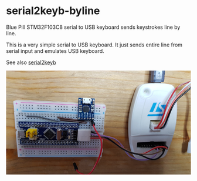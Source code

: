 # serial2keyb-byline

Blue Pill STM32F103C8 serial to USB keyboard sends keystrokes line by line.

This is a very simple serial to USB keyboard. It just sends entire line from serial input and emulates USB keyboard.

See also [serial2keyb](https://github.com/asjadenet/serial2keyb)

![first](1.jpg)
